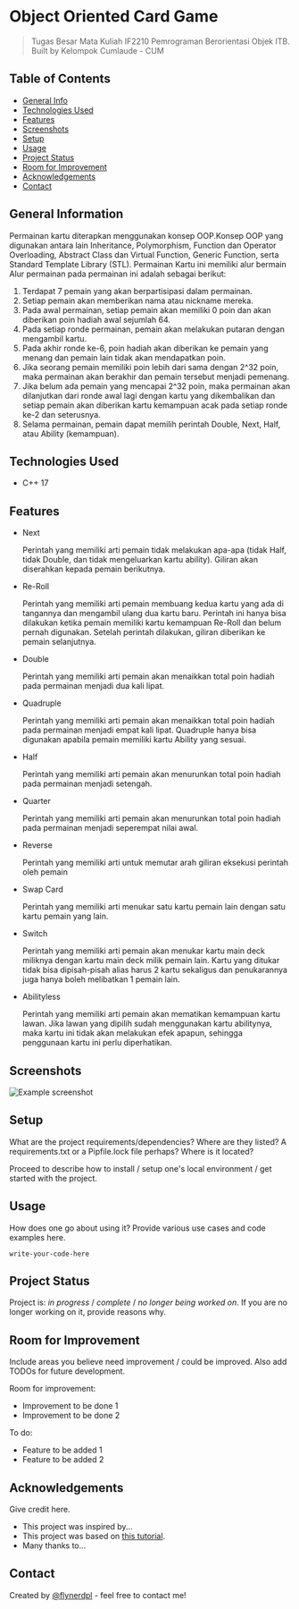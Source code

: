 # Object Oriented Card Game
> Tugas Besar Mata Kuliah IF2210 Pemrograman Berorientasi Objek ITB. Built by Kelompok Cumlaude - CUM

## Table of Contents
* [General Info](#general-information)
* [Technologies Used](#technologies-used)
* [Features](#features)
* [Screenshots](#screenshots)
* [Setup](#setup)
* [Usage](#usage)
* [Project Status](#project-status)
* [Room for Improvement](#room-for-improvement)
* [Acknowledgements](#acknowledgements)
* [Contact](#contact)
<!-- * [License](#license) -->


## General Information
  Permainan kartu diterapkan menggunakan konsep OOP.Konsep OOP yang digunakan antara lain Inheritance, Polymorphism, Function dan Operator Overloading, Abstract Class dan Virtual Function, Generic Function, serta Standard Template Library (STL). Permainan Kartu ini memiliki alur bermain 
  Alur permainan pada permainan ini adalah sebagai berikut:
  1. Terdapat 7 pemain yang akan berpartisipasi dalam permainan.
  2. Setiap pemain akan memberikan nama atau nickname mereka.
  3. Pada awal permainan, setiap pemain akan memiliki 0 poin dan akan diberikan poin hadiah awal sejumlah 64.
  4. Pada setiap ronde permainan, pemain akan melakukan putaran dengan mengambil kartu.
  5. Pada akhir ronde ke-6, poin hadiah akan diberikan ke pemain yang menang dan pemain lain tidak akan mendapatkan poin.
  6. Jika seorang pemain memiliki poin lebih dari sama dengan 2^32 poin, maka permainan akan berakhir dan pemain tersebut menjadi pemenang.
  7. Jika belum ada pemain yang mencapai 2^32 poin, maka permainan akan dilanjutkan dari ronde awal lagi dengan kartu yang dikembalikan dan setiap pemain akan diberikan kartu kemampuan acak pada setiap ronde ke-2 dan seterusnya.
  8. Selama permainan, pemain dapat memilih perintah Double, Next, Half, atau Ability (kemampuan).


<!-- You don't have to answer all the questions - just the ones relevant to your project. -->


## Technologies Used
- C++ 17 


## Features
- Next

  Perintah yang memiliki arti pemain tidak melakukan apa-apa (tidak Half, tidak Double, dan tidak mengeluarkan kartu ability). Giliran akan diserahkan kepada pemain berikutnya.

- Re-Roll

    Perintah yang memiliki arti pemain membuang kedua kartu yang ada di tangannya dan mengambil ulang dua kartu baru. Perintah ini hanya bisa dilakukan ketika pemain memiliki kartu kemampuan Re-Roll dan belum pernah digunakan. Setelah perintah dilakukan, giliran diberikan ke pemain selanjutnya.
    
- Double

   Perintah yang memiliki arti pemain akan menaikkan total poin hadiah pada permainan menjadi dua kali lipat.
   
- Quadruple

  Perintah yang memiliki arti pemain akan menaikkan total poin hadiah pada permainan menjadi empat kali lipat. Quadruple hanya bisa digunakan apabila pemain memiliki kartu Ability yang sesuai.
  
- Half

  Perintah yang memiliki arti pemain akan menurunkan total poin hadiah pada permainan menjadi setengah.
  
- Quarter

  Perintah yang memiliki arti pemain akan menurunkan total poin hadiah pada permainan menjadi seperempat nilai awal. 
  
- Reverse

  Perintah yang memiliki arti untuk memutar arah giliran eksekusi perintah oleh pemain
  
- Swap Card

  Perintah yang memiliki arti menukar satu kartu pemain lain dengan satu kartu pemain yang lain.
  
- Switch

  Perintah yang memiliki arti pemain akan menukar kartu main deck miliknya dengan kartu main deck milik pemain lain. Kartu yang ditukar tidak bisa dipisah-pisah alias harus 2 kartu sekaligus dan penukarannya juga hanya boleh melibatkan 1 pemain lain.
  
- Abilityless

  Perintah yang memiliki arti pemain akan mematikan kemampuan kartu lawan. Jika lawan yang dipilih sudah menggunakan kartu abilitynya, maka kartu ini tidak akan melakukan efek apapun, sehingga penggunaan kartu ini perlu diperhatikan. 
  
  


## Screenshots
![Example screenshot](./img/screenshot.png)
<!-- If you have screenshots you'd like to share, include them here. -->


## Setup
What are the project requirements/dependencies? Where are they listed? A requirements.txt or a Pipfile.lock file perhaps? Where is it located?

Proceed to describe how to install / setup one's local environment / get started with the project.


## Usage
How does one go about using it?
Provide various use cases and code examples here.

`write-your-code-here`


## Project Status
Project is: _in progress_ / _complete_ / _no longer being worked on_. If you are no longer working on it, provide reasons why.


## Room for Improvement
Include areas you believe need improvement / could be improved. Also add TODOs for future development.

Room for improvement:
- Improvement to be done 1
- Improvement to be done 2

To do:
- Feature to be added 1
- Feature to be added 2


## Acknowledgements
Give credit here.
- This project was inspired by...
- This project was based on [this tutorial](https://www.example.com).
- Many thanks to...


## Contact
Created by [@flynerdpl](https://www.flynerd.pl/) - feel free to contact me!


<!-- Optional -->
<!-- ## License -->
<!-- This project is open source and available under the [... License](). -->

<!-- You don't have to include all sections - just the one's relevant to your project -->
